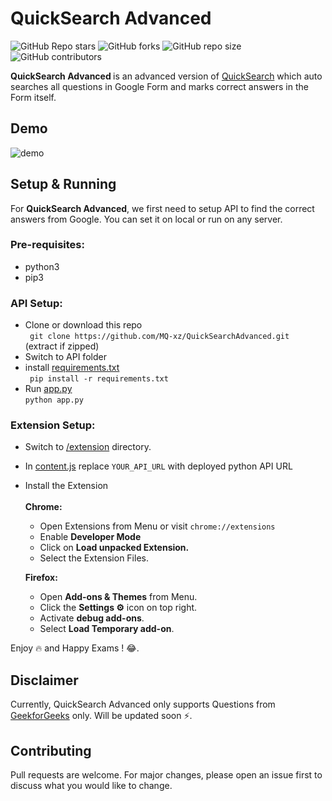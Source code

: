 # QuickSearch Advanced


![GitHub Repo stars](https://img.shields.io/github/stars/MQ-xz/QuickSearchAdvanced)
![GitHub forks](https://img.shields.io/github/forks/MQ-xz/QuickSearchAdvanced)
![GitHub repo size](https://img.shields.io/github/repo-size/MQ-xz/QuickSearchAdvanced)
![GitHub contributors](https://img.shields.io/github/contributors/MQ-xz/QuickSearchAdvanced)


 <b>QuickSearch Advanced </b> is an advanced version of [QuickSearch](https://github.com/MQ-xz/QuickSearch) which auto searches all questions in Google Form and marks correct answers in the Form itself.


## Demo 

![demo](demo.gif)

## Setup & Running

 For <b>QuickSearch Advanced</b>, we first need to setup API to find the correct answers from Google. You can set it on local or run on any server.


### Pre-requisites:

   - python3
   - pip3

### API Setup:

- Clone or download this repo<br/>
``` git clone https://github.com/MQ-xz/QuickSearchAdvanced.git```<br/>
(extract if zipped)
- Switch to API folder
- install [requirements.txt](/API/requirements.txt)<br/>
``` pip install -r requirements.txt```
- Run [app.py](API/app.py) <br/>
``` python app.py ```


### Extension Setup:

- Switch to [/extension](/Extension) directory.
- In [content.js](/Extension/content.js) replace `YOUR_API_URL` with deployed python API URL
- Install the Extension<br/><br/>
<b>Chrome:</b>
  - Open Extensions from Menu or visit ``` chrome://extensions ```
  - Enable <b>Developer Mode</b>
  - Click on <b>Load unpacked Extension.</b>
  - Select the Extension Files.<br/>
  
  <b>Firefox:</b>
   - Open <b>Add-ons & Themes</b> from Menu.
   - Click the <b>Settings ⚙️</b> icon on top right.
   - Activate <b>debug add-ons</b>.
   - Select <b>Load Temporary add-on</b>.

Enjoy 🔥 and Happy Exams ! 😂.


## Disclaimer

Currently, QuickSearch Advanced only supports Questions from [GeekforGeeks](https://www.geeksforgeeks.org) only. Will be updated soon ⚡️.


## Contributing

Pull requests are welcome. For major changes, please open an issue first to discuss what you would like to change.


